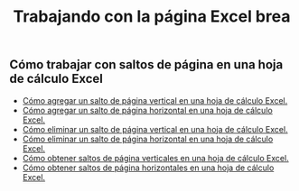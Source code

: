 ﻿---
title: Trabajando con la página Excel brea
second_title: Aspose.Cells Cloud Documen
linktitle: Salto de página
type: docs
url: /es/working-with-pagebreaks/
aliases: [/working-with-pagebreaks/]
keywords: Get, add, delete, and update page break in an Excel worksheet
description: Aspose.Cells Cloud REST API permite obtener, añadir, eliminar y actualizar saltos de página en una hoja de cálculo Excel. El SDK admite varios lenguajes de desarrollo, como Android, C#, Go, Java, NodeJS, Perl, PHP, Python, Ruby y Swift.
weight: 100
kwords: Excel, Office Nube, REST API, Hoja de cálculo, PDF, CSV, JSON, Markdown, Saltos de página
---
## Cómo trabajar con saltos de página en una hoja de cálculo Excel

- [Cómo agregar un salto de página vertical en una hoja de cálculo Excel.](/cells/es/page-breaks/add-vertical-page-break/)
- [Cómo agregar un salto de página horizontal en una hoja de cálculo Excel.](/cells/es/page-breaks/add-horizontal-page-break/)
- [Cómo eliminar un salto de página vertical en una hoja de cálculo Excel.](/cells/es/page-breaks/delete-vertical-page-break/)
- [Cómo eliminar un salto de página horizontal en una hoja de cálculo Excel.](/cells/es/page-breaks/delete-vertical-page-break/)
- [Cómo obtener saltos de página verticales en una hoja de cálculo Excel.](/cells/es/page-breaks/get-vertical-page-breaks/)
- [Cómo obtener saltos de página horizontales en una hoja de cálculo Excel.](/cells/es/page-breaks/get-vertical-page-breaks/)
